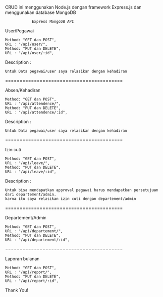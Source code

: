 CRUD ini menggunakan Node.js dengan framework Express.js dan menggunakan database MongoDB

                Express MongoDB API

User/Pegawai

    Method: "GET dan POST",
    URL : "/api/user/",
    Method: "PUT dan DELETE",
    URL : "/api/user/:id",

Description :

    Untuk Data pegawai/user saya relasikan dengan kehadiran

=========================================

Absen/Kehadiran

    Method: "GET dan POST",
    URL : "/api/attendence/",
    Method: "PUT dan DELETE",
    URL : "/api/attendence/:id",

Description :

    Untuk Data pegawai/user saya relasikan dengan kehadiran

=========================================

Izin cuti

    Method: "GET dan POST",
    URL : "/api/leave/",
    Method: "PUT dan DELETE",
    URL : "/api/leave/:id",
Description :

    Untuk bisa mendapatkan approval pegawai harus mendapatkan persetujuan
    dari departement/admin.
    karna itu saya relasikan izin cuti dengan departement/admin


=========================================

Departement/Admin

    Method: "GET dan POST",
    URL : "/api/departement/",
    Method: "PUT dan DELETE",
    URL : "/api/departement/:id",

=========================================

Laporan bulanan

    Method: "GET dan POST",
    URL : "/api/report/",
    Method: "PUT dan DELETE",
    URL : "/api/report/:id",


Thank You!


